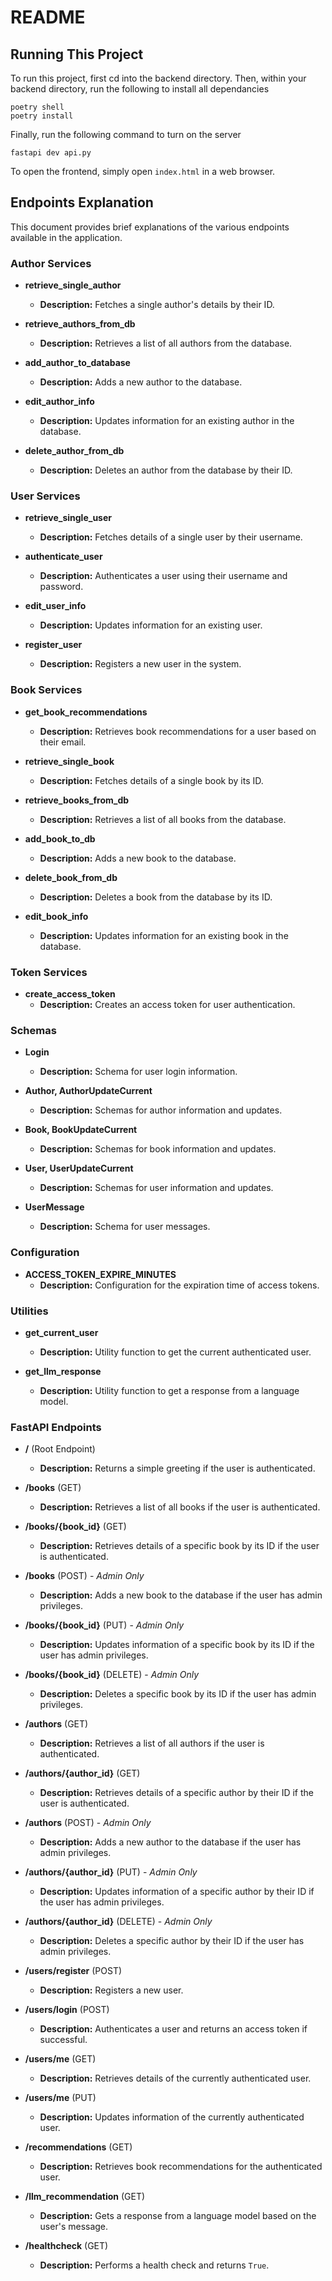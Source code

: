 # README

## Running This Project

To run this project, first cd into the backend directory. Then, within your backend directory, run the following to install all dependancies

```
poetry shell
poetry install
```

Finally, run the following command to turn on the server
```
fastapi dev api.py
```

To open the frontend, simply open `index.html` in a web browser.

## Endpoints Explanation

This document provides brief explanations of the various endpoints available in the application.

### Author Services

- **retrieve_single_author**
  - **Description:** Fetches a single author's details by their ID.
  
- **retrieve_authors_from_db**
  - **Description:** Retrieves a list of all authors from the database.

- **add_author_to_database**
  - **Description:** Adds a new author to the database.

- **edit_author_info**
  - **Description:** Updates information for an existing author in the database.

- **delete_author_from_db**
  - **Description:** Deletes an author from the database by their ID.

### User Services

- **retrieve_single_user**
  - **Description:** Fetches details of a single user by their username.

- **authenticate_user**
  - **Description:** Authenticates a user using their username and password.

- **edit_user_info**
  - **Description:** Updates information for an existing user.

- **register_user**
  - **Description:** Registers a new user in the system.

### Book Services

- **get_book_recommendations**
  - **Description:** Retrieves book recommendations for a user based on their email.

- **retrieve_single_book**
  - **Description:** Fetches details of a single book by its ID.

- **retrieve_books_from_db**
  - **Description:** Retrieves a list of all books from the database.

- **add_book_to_db**
  - **Description:** Adds a new book to the database.

- **delete_book_from_db**
  - **Description:** Deletes a book from the database by its ID.

- **edit_book_info**
  - **Description:** Updates information for an existing book in the database.

### Token Services

- **create_access_token**
  - **Description:** Creates an access token for user authentication.

### Schemas

- **Login**
  - **Description:** Schema for user login information.

- **Author, AuthorUpdateCurrent**
  - **Description:** Schemas for author information and updates.

- **Book, BookUpdateCurrent**
  - **Description:** Schemas for book information and updates.

- **User, UserUpdateCurrent**
  - **Description:** Schemas for user information and updates.

- **UserMessage**
  - **Description:** Schema for user messages.

### Configuration

- **ACCESS_TOKEN_EXPIRE_MINUTES**
  - **Description:** Configuration for the expiration time of access tokens.

### Utilities

- **get_current_user**
  - **Description:** Utility function to get the current authenticated user.

- **get_llm_response**
  - **Description:** Utility function to get a response from a language model.

### FastAPI Endpoints

- **/** (Root Endpoint)
  - **Description:** Returns a simple greeting if the user is authenticated.

- **/books** (GET)
  - **Description:** Retrieves a list of all books if the user is authenticated.

- **/books/{book_id}** (GET)
  - **Description:** Retrieves details of a specific book by its ID if the user is authenticated.

- **/books** (POST) - *Admin Only*
  - **Description:** Adds a new book to the database if the user has admin privileges.

- **/books/{book_id}** (PUT) - *Admin Only*
  - **Description:** Updates information of a specific book by its ID if the user has admin privileges.

- **/books/{book_id}** (DELETE) - *Admin Only*
  - **Description:** Deletes a specific book by its ID if the user has admin privileges.

- **/authors** (GET)
  - **Description:** Retrieves a list of all authors if the user is authenticated.

- **/authors/{author_id}** (GET)
  - **Description:** Retrieves details of a specific author by their ID if the user is authenticated.

- **/authors** (POST) - *Admin Only*
  - **Description:** Adds a new author to the database if the user has admin privileges.

- **/authors/{author_id}** (PUT) - *Admin Only*
  - **Description:** Updates information of a specific author by their ID if the user has admin privileges.

- **/authors/{author_id}** (DELETE) - *Admin Only*
  - **Description:** Deletes a specific author by their ID if the user has admin privileges.

- **/users/register** (POST)
  - **Description:** Registers a new user.

- **/users/login** (POST)
  - **Description:** Authenticates a user and returns an access token if successful.

- **/users/me** (GET)
  - **Description:** Retrieves details of the currently authenticated user.

- **/users/me** (PUT)
  - **Description:** Updates information of the currently authenticated user.

- **/recommendations** (GET)
  - **Description:** Retrieves book recommendations for the authenticated user.

- **/llm_recommendation** (GET)
  - **Description:** Gets a response from a language model based on the user's message.

- **/healthcheck** (GET)
  - **Description:** Performs a health check and returns `True`.
